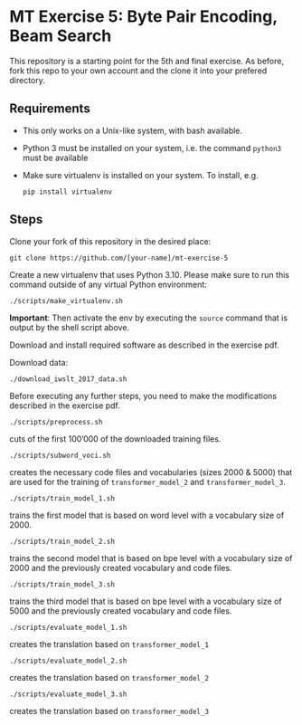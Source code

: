 # MT Exercise 5: Byte Pair Encoding, Beam Search
This repository is a starting point for the 5th and final exercise. As before, fork this repo to your own account and the clone it into your prefered directory.

## Requirements

- This only works on a Unix-like system, with bash available.
- Python 3 must be installed on your system, i.e. the command `python3` must be available
- Make sure virtualenv is installed on your system. To install, e.g.

    `pip install virtualenv`

## Steps

Clone your fork of this repository in the desired place:

    git clone https://github.com/[your-name]/mt-exercise-5

Create a new virtualenv that uses Python 3.10. Please make sure to run this command outside of any virtual Python environment:

    ./scripts/make_virtualenv.sh

**Important**: Then activate the env by executing the `source` command that is output by the shell script above.

Download and install required software as described in the exercise pdf.

Download data:

    ./download_iwslt_2017_data.sh
    
Before executing any further steps, you need to make the modifications described in the exercise pdf.

    ./scripts/preprocess.sh 

cuts of the first 100’000 of the downloaded training files.

    ./scripts/subword_voci.sh 

creates the necessary code files and vocabularies (sizes 2000 & 5000) that are used for the training of `transformer_model_2` and `transformer_model_3`.

    ./scripts/train_model_1.sh 
    
trains the first model that is based on word level with a vocabulary size of 2000.

    ./scripts/train_model_2.sh 
    
trains the second model that is based on bpe level with a vocabulary size of $2000$ and the previously created vocabulary and code files. 

    ./scripts/train_model_3.sh 

trains the third model that is based on bpe level with a vocabulary size of $5000$ and the previously created vocabulary and code files. 

    ./scripts/evaluate_model_1.sh 

creates the translation based on `transformer_model_1`

    ./scripts/evaluate_model_2.sh 

creates the translation based on `transformer_model_2`

    ./scripts/evaluate_model_3.sh 

creates the translation based on `transformer_model_3`
